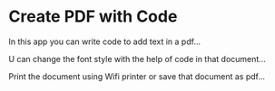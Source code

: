 # Create PDF with Code

In this app you can write code to add text in a pdf...

U can change the font style with the help of code in that document...

Print the document using Wifi printer or save that document as pdf...
